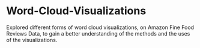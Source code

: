 # Word-Cloud-Visualizations

Explored different forms of word cloud visualizations, on Amazon Fine Food Reviews Data, to gain a better understanding of the methods and the uses of the visualizations. 
